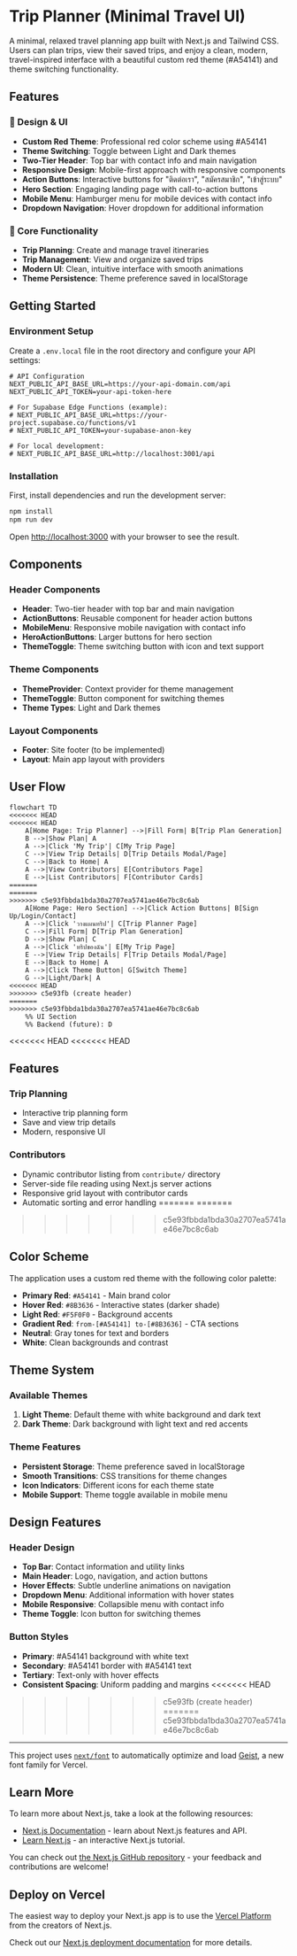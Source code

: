 # Trip Planner (Minimal Travel UI)

A minimal, relaxed travel planning app built with Next.js and Tailwind CSS. Users can plan trips, view their saved trips, and enjoy a clean, modern, travel-inspired interface with a beautiful custom red theme (#A54141) and theme switching functionality.

## Features

### 🎨 Design & UI
- **Custom Red Theme**: Professional red color scheme using #A54141
- **Theme Switching**: Toggle between Light and Dark themes
- **Two-Tier Header**: Top bar with contact info and main navigation
- **Responsive Design**: Mobile-first approach with responsive components
- **Action Buttons**: Interactive buttons for "ติดต่อเรา", "สมัครสมาชิก", "เข้าสู่ระบบ"
- **Hero Section**: Engaging landing page with call-to-action buttons
- **Mobile Menu**: Hamburger menu for mobile devices with contact info
- **Dropdown Navigation**: Hover dropdown for additional information

### 🚀 Core Functionality
- **Trip Planning**: Create and manage travel itineraries
- **Trip Management**: View and organize saved trips
- **Modern UI**: Clean, intuitive interface with smooth animations
- **Theme Persistence**: Theme preference saved in localStorage

## Getting Started

### Environment Setup

Create a `.env.local` file in the root directory and configure your API settings:

```env
# API Configuration
NEXT_PUBLIC_API_BASE_URL=https://your-api-domain.com/api
NEXT_PUBLIC_API_TOKEN=your-api-token-here

# For Supabase Edge Functions (example):
# NEXT_PUBLIC_API_BASE_URL=https://your-project.supabase.co/functions/v1
# NEXT_PUBLIC_API_TOKEN=your-supabase-anon-key

# For local development:
# NEXT_PUBLIC_API_BASE_URL=http://localhost:3001/api
```

### Installation

First, install dependencies and run the development server:

```bash
npm install
npm run dev
```

Open [http://localhost:3000](http://localhost:3000) with your browser to see the result.

## Components

### Header Components
- **Header**: Two-tier header with top bar and main navigation
- **ActionButtons**: Reusable component for header action buttons
- **MobileMenu**: Responsive mobile navigation with contact info
- **HeroActionButtons**: Larger buttons for hero section
- **ThemeToggle**: Theme switching button with icon and text support

### Theme Components
- **ThemeProvider**: Context provider for theme management
- **ThemeToggle**: Button component for switching themes
- **Theme Types**: Light and Dark themes

### Layout Components
- **Footer**: Site footer (to be implemented)
- **Layout**: Main app layout with providers

## User Flow

```mermaid
flowchart TD
<<<<<<< HEAD
<<<<<<< HEAD
    A[Home Page: Trip Planner] -->|Fill Form| B[Trip Plan Generation]
    B -->|Show Plan| A
    A -->|Click 'My Trip'| C[My Trip Page]
    C -->|View Trip Details| D[Trip Details Modal/Page]
    C -->|Back to Home| A
    A -->|View Contributors| E[Contributors Page]
    E -->|List Contributors| F[Contributor Cards]
=======
=======
>>>>>>> c5e93fbbda1bda30a2707ea5741ae46e7bc8c6ab
    A[Home Page: Hero Section] -->|Click Action Buttons| B[Sign Up/Login/Contact]
    A -->|Click 'วางแผนทริป'| C[Trip Planner Page]
    C -->|Fill Form| D[Trip Plan Generation]
    D -->|Show Plan| C
    A -->|Click 'ทริปของฉัน'| E[My Trip Page]
    E -->|View Trip Details| F[Trip Details Modal/Page]
    E -->|Back to Home| A
    A -->|Click Theme Button| G[Switch Theme]
    G -->|Light/Dark| A
<<<<<<< HEAD
>>>>>>> c5e93fb (create header)
=======
>>>>>>> c5e93fbbda1bda30a2707ea5741ae46e7bc8c6ab
    %% UI Section
    %% Backend (future): D
```

<<<<<<< HEAD
<<<<<<< HEAD
## Features

### Trip Planning
- Interactive trip planning form
- Save and view trip details
- Modern, responsive UI

### Contributors
- Dynamic contributor listing from `contribute/` directory
- Server-side file reading using Next.js server actions
- Responsive grid layout with contributor cards
- Automatic sorting and error handling
=======
=======
>>>>>>> c5e93fbbda1bda30a2707ea5741ae46e7bc8c6ab
## Color Scheme

The application uses a custom red theme with the following color palette:
- **Primary Red**: `#A54141` - Main brand color
- **Hover Red**: `#8B3636` - Interactive states (darker shade)
- **Light Red**: `#F5F0F0` - Background accents
- **Gradient Red**: `from-[#A54141] to-[#8B3636]` - CTA sections
- **Neutral**: Gray tones for text and borders
- **White**: Clean backgrounds and contrast

## Theme System

### Available Themes
1. **Light Theme**: Default theme with white background and dark text
2. **Dark Theme**: Dark background with light text and red accents

### Theme Features
- **Persistent Storage**: Theme preference saved in localStorage
- **Smooth Transitions**: CSS transitions for theme changes
- **Icon Indicators**: Different icons for each theme state
- **Mobile Support**: Theme toggle available in mobile menu

## Design Features

### Header Design
- **Top Bar**: Contact information and utility links
- **Main Header**: Logo, navigation, and action buttons
- **Hover Effects**: Subtle underline animations on navigation
- **Dropdown Menu**: Additional information with hover states
- **Mobile Responsive**: Collapsible menu with contact info
- **Theme Toggle**: Icon button for switching themes

### Button Styles
- **Primary**: #A54141 background with white text
- **Secondary**: #A54141 border with #A54141 text
- **Tertiary**: Text-only with hover effects
- **Consistent Spacing**: Uniform padding and margins
<<<<<<< HEAD
>>>>>>> c5e93fb (create header)
=======
>>>>>>> c5e93fbbda1bda30a2707ea5741ae46e7bc8c6ab

---

This project uses [`next/font`](https://nextjs.org/docs/app/building-your-application/optimizing/fonts) to automatically optimize and load [Geist](https://vercel.com/font), a new font family for Vercel.

## Learn More

To learn more about Next.js, take a look at the following resources:

- [Next.js Documentation](https://nextjs.org/docs) - learn about Next.js features and API.
- [Learn Next.js](https://nextjs.org/learn) - an interactive Next.js tutorial.

You can check out [the Next.js GitHub repository](https://github.com/vercel/next.js) - your feedback and contributions are welcome!

## Deploy on Vercel

The easiest way to deploy your Next.js app is to use the [Vercel Platform](https://vercel.com/new?utm_medium=default-template&filter=next.js&utm_source=create-next-app&utm_campaign=create-next-app-readme) from the creators of Next.js.

Check out our [Next.js deployment documentation](https://nextjs.org/docs/app/building-your-application/deploying) for more details.
